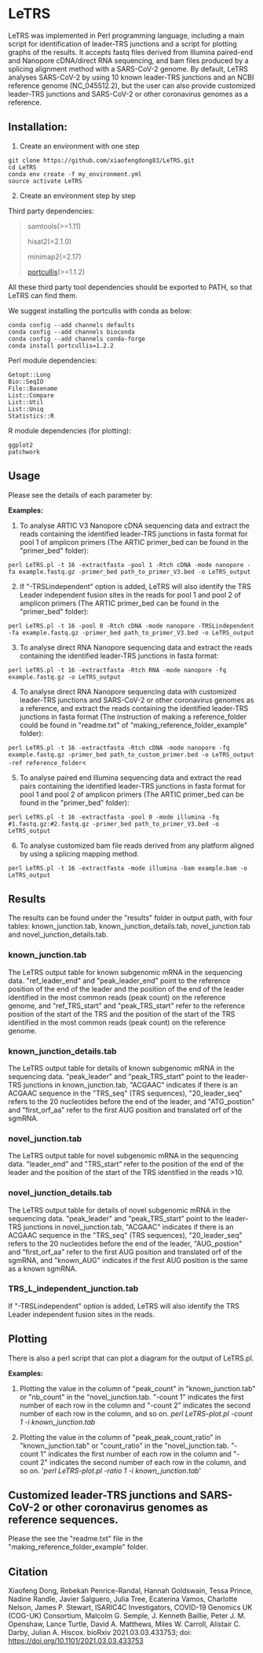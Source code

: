 # LeTRS

LeTRS was implemented in Perl programming language, including a main script for identification of leader-TRS junctions and a script for plotting graphs of the results. It accepts fastq files derived from Illumina paired-end and Nanopore cDNA/direct RNA sequencing, and bam files produced by a splicing alignment method with a SARS-CoV-2 genome. By default, LeTRS analyses SARS-CoV-2 by using 10 known leader-TRS junctions and an NCBI reference genome (NC_045512.2), but the user can also provide customized leader-TRS junctions and SARS-CoV-2 or other coronavirus genomes as a reference.

## Installation:
1. Create an environment with one step
```
git clone https://github.com/xiaofengdong83/LeTRS.git
cd LeTRS
conda env create -f my_environment.yml
source activate LeTRS 
```
2. Create an environment step by step

Third party dependencies:
  > samtools(>=1.11)
  > 
  > hisat2(=2.1.0)
  > 
  > minimap2(=2.17)
  > 
  > [portcullis](https://github.com/maplesond/portcullis)(>=1.1.2)


All these third party tool dependencies should be exported to PATH, so that LeTRS can find them. 

We suggest installing the portcullis with conda as below:
```
conda config --add channels defaults
conda config --add channels bioconda
conda config --add channels conda-forge
conda install portcullis=1.2.2
```

Perl module dependencies:
```
Getopt::Long
Bio::SeqIO
File::Basename
List::Compare
List::Util
List::Uniq
Statistics::R
```

R module dependencies (for plotting):
```
ggplot2
patchwork
```

## Usage

Please see the details of each parameter by:

**Examples:**
1. To analyse ARTIC V3 Nanopore cDNA sequencing data and extract the reads containing the identified leader-TRS junctions in fasta format for pool 1 of amplicon primers (The ARTIC primer_bed can be found in the "primer_bed" folder):

`perl LeTRS.pl -t 16 -extractfasta -pool 1 -Rtch cDNA -mode nanopore -fa example.fastq.gz -primer_bed path_to_primer_V3.bed -o LeTRS_output`

2. If "-TRSLindependent" option is added, LeTRS will also identify the TRS Leader independent fusion sites in the reads for pool 1 and pool 2 of amplicon primers (The ARTIC primer_bed can be found in the "primer_bed" folder):

`perl LeTRS.pl -t 16 -pool 0 -Rtch cDNA -mode nanopore -TRSLindependent -fa example.fastq.gz -primer_bed path_to_primer_V3.bed -o LeTRS_output` 

3. To analyse direct RNA Nanopore sequencing data and extract the reads containing the identified leader-TRS junctions in fasta format:

`perl LeTRS.pl -t 16 -extractfasta -Rtch RNA -mode nanopore -fq example.fastq.gz -o LeTRS_output`

4. To analyse direct RNA Nanopore sequencing data with customized leader-TRS junctions and SARS-CoV-2 or other coronavirus genomes as a reference, and extract the reads containing the identified leader-TRS junctions in fasta format (The instruction of making a reference_folder could be found in "readme.txt" of "making_reference_folder_example" folder):

`perl LeTRS.pl -t 16 -extractfasta -Rtch cDNA -mode nanopore -fq example.fastq.gz -primer_bed path_to_custom_primer.bed -o LeTRS_output -ref reference_folder`<

5. To analyse paired end Illumina sequencing data and extract the read pairs containing the identified leader-TRS junctions in fasta format for pool 1 and pool 2 of amplicon primers (The ARTIC primer_bed can be found in the "primer_bed" folder):

`perl LeTRS.pl -t 16 -extractfasta -pool 0 -mode illumina -fq #1.fastq.gz:#2.fastq.gz -primer_bed path_to_primer_V3.bed -o LeTRS_output`

6. To analyse customized bam file reads derived from any platform aligned by using a splicing mapping method.

`perl LeTRS.pl -t 16 -extractfasta -mode illumina -bam example.bam -o LeTRS_output`

## Results
The results can be found under the "results" folder in output path, with four tables: known_junction.tab, known_junction_details.tab, novel_junction.tab and novel_junction_details.tab.

### **known_junction.tab**

The LeTRS output table for known subgenomic mRNA in the sequencing data. "ref_leader_end" and "peak_leader_end" point to the reference position of the end of the leader and the position of the end of the leader identified in the most common reads (peak count) on the reference genome, and "ref_TRS_start" and "peak_TRS_start" refer to the reference position of the start of the TRS and the position of the start of the TRS identified in the most common reads (peak count) on the reference genome.

### **known_junction_details.tab**

The LeTRS output table for details of known subgenomic mRNA in the sequencing data. "peak_leader" and "peak_TRS_start" point to the leader-TRS junctions in known_junction.tab, "ACGAAC" indicates if there is an ACGAAC sequence in the "TRS_seq" (TRS sequences), "20_leader_seq" refers to the 20 nucleotides before the end of the leader, and "ATG_postion" and "first_orf_aa" refer to the first AUG position and translated orf of the sgmRNA.

### **novel_junction.tab**

The LeTRS output table for novel subgenomic mRNA in the sequencing data. "leader_end" and "TRS_start" refer to the position of the end of the leader and the position of the start of the TRS identified in the reads >10.

### **novel_junction_details.tab**

The LeTRS output table for details of novel subgenomic mRNA in the sequencing data. "peak_leader" and "peak_TRS_start" point to the leader-TRS junctions in novel_junction.tab, "ACGAAC" indicates if there is an ACGAAC sequence in the "TRS_seq" (TRS sequences), "20_leader_seq" refers to the 20 nucleotides before the end of the leader, "AUG_postion" and "first_orf_aa" refer to the first AUG position and translated orf of the sgmRNA, and "known_AUG" indicates if the first AUG position is the same as a known sgmRNA.

### **TRS_L_independent_junction.tab**

If "-TRSLindependent" option is added, LeTRS will also identify the TRS Leader independent fusion sites in the reads.

## Plotting
There is also a perl script that can plot a diagram for the output of LeTRS.pl.

**Examples:**
1. Plotting the value in the column of "peak_count" in "known_junction.tab" or "nb_count" in the "novel_junction.tab. "-count 1" indicates the first number of each row in the column and "-count 2" indicates the second number of each row in the column, and so on.
*perl LeTRS-plot.pl -count 1 -i known_junction.tab*

2. Plotting the value in the column of "peak_peak_count_ratio" in "known_junction.tab" or "count_ratio" in the "novel_junction.tab. "-count 1" indicates the first number of each row in the column and "-count 2" indicates the second number of each row in the column, and so on.
'*perl LeTRS-plot.pl -ratio 1 -i known_junction.tab*'

## Customized leader-TRS junctions and SARS-CoV-2 or other coronavirus genomes as reference sequences.
Please the see the "readme.txt" file in the "making_reference_folder_example" folder.

## Citation 
Xiaofeng Dong, Rebekah Penrice-Randal, Hannah Goldswain, Tessa Prince, Nadine Randle, Javier Salguero, Julia Tree, Ecaterina Vamos, Charlotte Nelson, James P. Stewart, ISARIC4C Investigators, COVID-19 Genomics UK (COG-UK) Consortium, Malcolm G. Semple, J. Kenneth Baillie, Peter J. M. Openshaw, Lance Turtle, David A. Matthews, Miles W. Carroll, Alistair C. Darby, Julian A. Hiscox. bioRxiv 2021.03.03.433753; doi: https://doi.org/10.1101/2021.03.03.433753 
